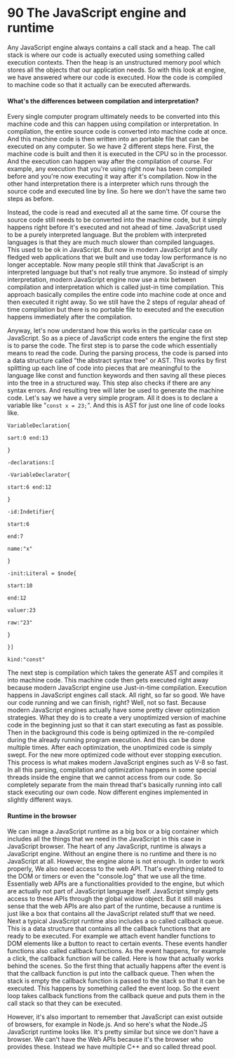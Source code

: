 # 90 The JavaScript engine and runtime

Any JavaScript engine always contains a call stack and a heap. The call stack is where our code is actually executed using something called execution contexts. Then the heap is an unstructured memory pool which stores all the objects that our application needs. So with this look at engine, we have answered where our code is executed. How the code is compiled to machine code so that it actually can be executed afterwards.



#### What's the differences between compilation and interpretation?

Every single computer program ultimately needs to be converted into this machine code and this can happen using compilation or interpretation. In compilation, the entire source code is converted into machine code at once. And this machine code is then written into an portable file that can be executed on any computer. So we have 2 different steps here. First, the machine code is built and then it is executed in the CPU so in the processor. And the execution can happen way after the compilation of course. For example, any execution that you're using right now has been compiled before and you're now executing it way after it's compilation. Now in the other hand interpretation there is a interpreter which runs through the source code and executed line by line. So here we don't have the same two steps as before.

Instead, the code is read and executed all at the same time. Of course the source code still needs to be converted into the machine code, but it simply happens right before it's executed and not ahead of time. JavaScript used to be a purely interpreted language. But the problem with interpreted languages is that they are much much slower than compiled languages. This used to be ok in JavaScript. But now in modern JavaScript and fully fledged web applications that we built and use today low performance is no longer acceptable. Now many people still think that JavaScript is an interpreted language but that's not really true anymore. So instead of simply interpretation, modern JavaScript engine now use a mix between compilation and interpretation which is called just-in time compilation. This approach basically compiles the entire code into machine code at once and then executed it right away. So we still have the 2 steps of regular ahead of time compilation but there is no portable file to executed and the execution happens immediately after the compilation.

Anyway, let's now understand how this works in the particular case on JavaScript. So as a piece of JavaScript code enters the engine the first step is to parse the code. The first step is to parse the code which essentially means to read the code. During the parsing process, the code is parsed into a data structure called "the abstract syntax tree" or AST. This works by first splitting up each line of code into pieces that are meaningful to the language like const and function keywords and then saving all these pieces into the tree in a structured way. This step also checks if there are any syntax errors. And resulting tree will later be used to generate the machine code. Let's say we have a very simple program. All it does is to declare a variable like "`const x = 23;`". And this is AST for just one line of code looks like. 

`VariableDeclaration{`

`sart:0 end:13`

`}`

`-declarations:[`

`-VariableDeclarator{`

`start:6 end:12`

`} `

`-id:Indetifier{`

`start:6 `

`end:7 `

`name:"x"`

`} `

`-init:Literal = $node{`

`start:10 `

`end:12 `

`valuer:23 `

`raw:"23"`

`}`

`}]`

`kind:"const"`

The next step is compilation which takes the generate AST and compiles it into machine code. This machine code then gets executed right away because modern JavaScript engine use Just-in-time compilation. Execution happens in JavaScript engines call stack. All right, so far so good. We have our code running and we can finish, right? Well, not so fast. Because modern JavaScript engines actually have some pretty clever optimization strategies. What they do is to create a very unoptimized version of machine code in the beginning just so that it can start executing as fast as possible. Then in the background this code is being optimized in the re-compiled during the already running program execution. And this can be done multiple times. After each optimization, the unoptimized code is simply swept. For the new more optimized code without ever stopping execution. This process is what makes modern JavaScript engines such as V-8 so fast. In all this parsing, compilation and optimization happens in some special threads inside the engine that we cannot access from our code. So completely separate from the main thread that's basically running into call stack executing our own code. Now different engines implemented in slightly different ways.



#### Runtime in the browser

We can image a JavaScript runtime as a big box or a big container which includes all the things that we need in the JavaScript in this case in JavaScript browser. The heart of any JavaScript, runtime is always a JavaScript engine. Without an engine there is no runtime and there is no JavaScript at all. However, the engine alone is not enough. In order to work properly, We also need access to the web API. That's everything related to the DOM or timers or even the "console.log" that we use all the time. Essentially web APIs are a functionalities provided to the engine, but which are actually not part of JavaScript language itself. JavaScript simply gets access to these APIs through the global widow object. But it still makes sense that the web APIs are also part of the runtime, because a runtime is just like a box that contains all the JavaScript related stuff that we need. Next a typical JavaScript runtime also includes a so called callback queue. This is a data structure that contains all the callback functions that are ready to be executed. For example we attach event handler functions to DOM elements like a button to react to certain events. These events handler functions also called callback functions. As the event happens, for example a click, the callback function will be called. Here is how that actually works behind the scenes. So the first thing that actually happens after the event is that the callback function is put into the callback queue. Then when the stack is empty the callback function is passed to the stack so that it can be executed. This happens by something called the event loop. So the event loop takes callback functions from the callback queue and puts them in the call stack so that they can be executed.

However, it's also important to remember that JavaScript can exist outside of browsers, for example in Node.js. And so here's what the Node.JS JavaScript runtime looks like. It's pretty similar but since we don't have a browser. We can't have the Web APIs because it's the browser who provides these. Instead we  have multiple C++ and so called thread pool.

